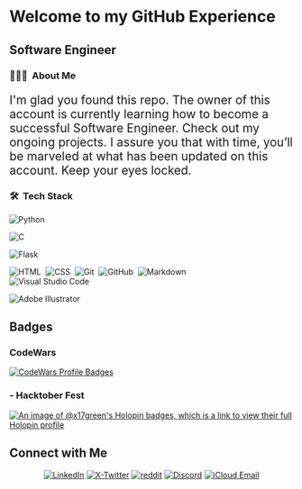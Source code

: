 # Welcome to my GitHub Experience
## Software Engineer

### 👨🏻‍💻 &nbsp;About Me
<p style="font-size: 21px;">I'm glad you found this repo. The owner of this account is currently learning how to become a successful Software Engineer. Check out my ongoing projects. I assure you that with time, you’ll be marveled at what has been updated on this account. Keep your eyes locked.</p>

### 🛠 &nbsp;Tech Stack

![Python](https://img.shields.io/badge/-Python-05122A?style=flat&logo=python)&nbsp;
<!--![JavaScript](https://img.shields.io/badge/-JavaScript-05122A?style=flat&logo=javascript)&nbsp;-->
<!--![Java](https://img.shields.io/badge/-Java-05122A?style=flat&logo=Java&logoColor=FFA518)&nbsp;-->
![C](https://img.shields.io/badge/-C-05122A?style=flat&logo=C&logoColor=A8B9CC)&nbsp;
<!--![C++](https://img.shields.io/badge/-C++-05122A?style=flat&logo=C%2B%2B&logoColor=00599C)&nbsp;-->
<!--![R (Statistics)](https://img.shields.io/badge/-R-05122A?style=flat&logo=R&logoColor=276DC3)\-->
<!--![React](https://img.shields.io/badge/-React-05122A?style=flat&logo=react)&nbsp;-->
<!--![Node.js](https://img.shields.io/badge/-Node.js-05122A?style=flat&logo=node.js)&nbsp;-->
<!--![Django](https://img.shields.io/badge/-Django-05122A?style=flat&logo=django&logoColor=092E20)&nbsp;-->
![Flask](https://img.shields.io/badge/-Flask-05122A?style=flat&logo=flask)&nbsp;
<!--![Bootstrap](https://img.shields.io/badge/-Bootstrap-05122A?style=flat&logo=bootstrap&logoColor=563D7C)\-->
![HTML](https://img.shields.io/badge/-HTML-05122A?style=flat&logo=HTML5)&nbsp;
![CSS](https://img.shields.io/badge/-CSS-05122A?style=flat&logo=CSS3&logoColor=1572B6)&nbsp;
![Git](https://img.shields.io/badge/-Git-05122A?style=flat&logo=git)&nbsp;
![GitHub](https://img.shields.io/badge/-GitHub-05122A?style=flat&logo=github)&nbsp;
![Markdown](https://img.shields.io/badge/-Markdown-05122A?style=flat&logo=markdown)\
![Visual Studio Code](https://img.shields.io/badge/-Visual%20Studio%20Code-05122A?style=flat&logo=visual-studio-code&logoColor=007ACC)&nbsp;
<!--![RStudio](https://img.shields.io/badge/-RStudio-05122A?style=flat&logo=rstudio)&nbsp;-->
<!--![Eclipse](https://img.shields.io/badge/-Eclipse-05122A?style=flat&logo=eclipse-ide&logoColor=2C2255)\-->
![Adobe Illustrator](https://img.shields.io/badge/-Illustrator-05122A?style=flat&logo=adobe-illustrator)&nbsp;
<!--![Photoshop](https://img.shields.io/badge/-Photoshop-05122A?style=flat&logo=adobe-photoshop)&nbsp;-->
<!--![InDesign](https://img.shields.io/badge/-InDesign-05122A?style=flat&logo=adobe-indesign)-->

## Badges
### CodeWars
[![CodeWars Profile Badges](https://www.codewars.com/users/x17-Green/badges/large)](https://www.codewars.com/users/x17-Green/badges/large)

### - Hacktober Fest
[![An image of @x17green's Holopin badges, which is a link to view their full Holopin profile](https://holopin.me/x17green)](https://holopin.io/@x17green)

## Connect with Me
<p align="center">
<a href="https://www.linkedin.com/in/x17-green/" target="_blank"><img alt="LinkedIn" src="https://img.shields.io/badge/-Okoyen_Ebisine_Precious-%2F?style=for-the-badge&logo=linkedin&label=LinkedIn&labelColor=1080b0&color=131f24"></a>
<a href="https://twitter.com/marksman_323" target="_blank"><img alt="X-Twitter" src="https://img.shields.io/badge/-%40marksman__323-%2F?style=for-the-badge&logo=twitter&label=X%20(Twitter)&labelColor=d9eefe&color=2b91e5"></a>
<a href="https://www.reddit.com/user/X17Green/" target="_blank"><img alt="reddit" src="https://img.shields.io/badge/-X17Green-%2F?style=for-the-badge&logo=reddit&label=reddit&labelColor=fad7cb&color=fc4d13"></a>
<a href="https://discord.com/users/982980024950997073" target="_blank"><img alt="Discord" src="https://img.shields.io/badge/-x17--Green-%2F?style=for-the-badge&logo=discord&label=discord&labelColor=ebeaf5&color=694fe8"></a>
<a href="mailto:x17.ebi@icloud.com" target="_blank"><img alt="iCloud Email" src="https://img.shields.io/badge/-x17.ebi%40icloud.com-%2F?style=for-the-badge&logo=icloud&logoColor=ebeaf5&label=email&labelColor=grey&color=ebeaf5"></a>
</p>
